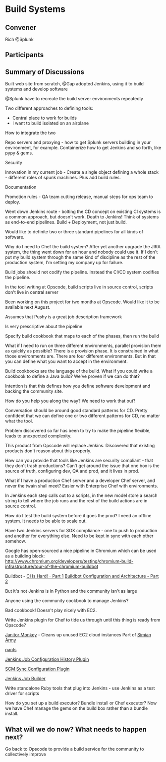 Build Systems
=============

## Convener

Rich @Splunk

## Participants

## Summary of Discussions

Built web site from scratch, @Gap adopted Jenkins, using it to build systems and develop software

@Splunk have to recreate the build server environments repeatedly

Two different approaches to defining tools:

* Central place to work for builds
* I want to build isolated on an airplane

How to integrate the two

Repo servers and proxying - how to get Splunk servers building in your environment, for example.  Containerize how to get Jenkins and so forth, like pypy & gems.

Security

Innovation in my current job - Create a single object defining a whole stack - different roles of spunk machines.  Plus add build rules.

Documentation

Promotion rules - QA team cutting release, manual steps for ops team to deploy.

Went down Jenkins route - bolting the CD concept on existing CI systems is a common approach, but doesn't work.  Death to Jenkins!  Think of systems as end-to-end pipelines.  Build + Deployment, not just build.

Would like to definite two or three standard pipelines for all kinds of software.

Why do I need to Chef the build system?  After yet another upgrade the JIRA system, the thing went down for an hour and nobody could use it.  If I don't put my build system through the same kind of discipline as the rest of the production system, I'm setting my company up for failure.

Build jobs should not codify the pipeline.  Instead the CI/CD system codifies the pipeline.

In the tool writing at Opscode, build scripts live in source control, scripts don't live in central server

Been working on this project for two months at Opscode.  Would like it to be available next August.

Assumes that Pushy is a great job description framework

Is very prescriptive about the pipeline

Specify build cookbook that maps to each of the phases, then run the build

What if I need to run on three different environments, parallel provision them as quickly as possible?  There is a provision phase.  It is constrained in what those environments are.  There are four different environments.  But in that you can define what you want to accept in the environment.

Build cookbooks are the language of the build.  What if you could write a cookbook to define a Java build?  We've proven if we can do that?

Intention is that this defines how you define software development and backing the community site.

How do you help you along the way?  We need to work that out?

Conversation should be around good standard patterns for CD.  Pretty confident that we can define one or two different patterns for CD, no matter what the tool.

Problem discovered so far has been to try to make the pipeline flexible, leads to unexpected complexity.

This product from Opscode will replace Jenkins.  Discovered that existing products don't reason about this properly.

How can you provide that tools like Jenkins are security compliant - that they don't trash productions?  Can't get around the issue that one box is the source of truth, configuring dev, QA and prod, and it lives in prod.

What if I have a production Chef server and a developer Chef server, and never the twain shall meet?  Easier with Enterprise Chef with environments.

In Jenkins each step calls out to a scripts, in the new model store a search string to tell where the job runs and the rest of the build actions are in source control.

How do I test the build system before it goes the prod?  I need an offline system.  It needs to be able to scale out.

Have two Jenkins servers for SOX compliance - one to push to production and another for everything else.  Need to be kept in sync with each other somehow.

Google has open-sourced a nice pipeline in Chromium which can be used as a building block: http://www.chromium.org/developers/testing/chromium-build-infrastructure/tour-of-the-chromium-buildbot

Buildbot - [CI Is Hard! - Part 1](http://jacobian.org/writing/buildbot/ci-is-hard/)
[Buildbot Configuration and Architecture - Part 2](http://jacobian.org/writing/buildbot/configuration-and-architecture/)

But it's not Jenkins is in Python and the community isn't as large

Anyone using the community cookbook to manage Jenkins?

Bad cookbook!  Doesn't play nicely with EC2.

Write Jenkins plugin for Chef to tide us through until this thing is ready from Opscode?

[Janitor Monkey](http://techblog.netflix.com/2013/01/janitor-monkey-keeping-cloud-tidy-and.html) - Cleans up unused EC2 cloud instances
Part of [Simian Army](https://github.com/Netflix/simianarmy)

[pants](https://github.com/twitter/commons/blob/master/pants)

[Jenkins Job Configuration History Plugin](https://wiki.jenkins-ci.org/display/JENKINS/JobConfigHistory+Plugin)

[SCM Sync Configuration Plugin](https://wiki.jenkins-ci.org/display/JENKINS/SCM+Sync+configuration+plugin)

[Jenkins Job Builder](http://ci.openstack.org/jenkins-job-builder/)

Write standalone Ruby tools that plug into Jenkins - use Jenkins as a test driver for scripts

How do you set up a build executor?  Bundle install or Chef executor?  Now we have Chef manage the gems on the build box rather than a bundle install.

## What will we do now?  What needs to happen next?

Go back to Opscode to provide a build service for the community to collectively improve